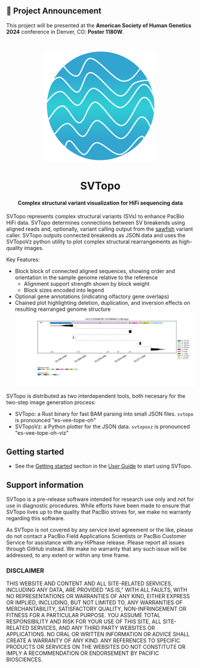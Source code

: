 ## :loudspeaker: Project Announcement

This project will be presented at the **American Society of Human Genetics 2024** conference in Denver, CO: **Poster 1180W**.

<h1 align="center"><img width="300px" src="docs/imgs/svtopo.svg"/></h1>

<h1 align="center">SVTopo</h1>

<h4 align="center">Complex structural variant visualization for HiFi sequencing data</h3>

SVTopo represents complex structural variants (SVs) to enhance PacBio HiFi data. SVTopo determines connections between SV breakends using aligned reads and, optionally, variant calling output from the [sawfish](https://github.com/PacificBiosciences/sawfish) variant caller. SVTopo outputs connected breakends as JSON data and uses the SVTopoVz python utility to plot complex structural rearrangements as high-quality images.

Key Features:
* Block block of connected aligned sequences, showing order and orientation in the sample genome relative to the reference
  * Alignment support strength shown by block weight
  * Block sizes encoded into legend
* Optional gene annotations (indicating olfactory gene overlaps)
* Chained plot highlighting deletion, duplication, and inversion effects on resulting rearranged genome structure
![](docs/imgs/complex_fully_connected.png)

SVTopo is distributed as two interdependent tools, both necesary for the two-step image generation process:
- SVTopo: a Rust binary for fast BAM parsing into small JSON files. `svtopo` is pronounced "es-vee-tope-oh"
- SVTopoVz: a Python plotter for the JSON data. `svtopovz` is pronounced "es-vee-tope-oh-viz"

## Getting started
* See the [Getting started](docs/user_guide.md#getting-started) section in the [User Guide](docs/user_guide.md) to start using SVTopo.


## Support information
SVTopo is a pre-release software intended for research use only and not for use in diagnostic procedures. 
While efforts have been made to ensure that SVTopo lives up to the quality that PacBio strives for, we make no warranty regarding this software.

As SVTopo is not covered by any service level agreement or the like, please do not contact a PacBio Field Applications Scientists or PacBio Customer Service for assistance with any HiPhase release. 
Please report all issues through GitHub instead. 
We make no warranty that any such issue will be addressed, to any extent or within any time frame.

### DISCLAIMER
THIS WEBSITE AND CONTENT AND ALL SITE-RELATED SERVICES, INCLUDING ANY DATA, ARE PROVIDED "AS IS," WITH ALL FAULTS, WITH NO REPRESENTATIONS OR WARRANTIES OF ANY KIND, EITHER EXPRESS OR IMPLIED, INCLUDING, BUT NOT LIMITED TO, ANY WARRANTIES OF MERCHANTABILITY, SATISFACTORY QUALITY, NON-INFRINGEMENT OR FITNESS FOR A PARTICULAR PURPOSE. YOU ASSUME TOTAL RESPONSIBILITY AND RISK FOR YOUR USE OF THIS SITE, ALL SITE-RELATED SERVICES, AND ANY THIRD PARTY WEBSITES OR APPLICATIONS. NO ORAL OR WRITTEN INFORMATION OR ADVICE SHALL CREATE A WARRANTY OF ANY KIND. ANY REFERENCES TO SPECIFIC PRODUCTS OR SERVICES ON THE WEBSITES DO NOT CONSTITUTE OR IMPLY A RECOMMENDATION OR ENDORSEMENT BY PACIFIC BIOSCIENCES.
